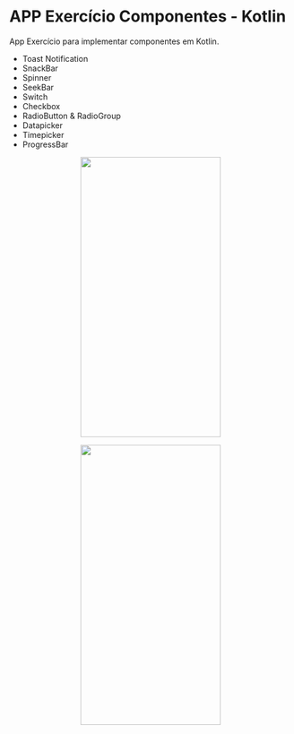 # APP Exercício Componentes - Kotlin

App Exercício para implementar componentes em Kotlin.


- Toast Notification
- SnackBar
- Spinner
- SeekBar 
- Switch
- Checkbox
- RadioButton & RadioGroup
- Datapicker
- Timepicker
- ProgressBar

 
<p align="center">
 <img src="https://user-images.githubusercontent.com/50715392/87481493-cc1fe580-c605-11ea-8dd9-17500d7f98d0.png" width="250" height="500" />
</p>

<p align="center">
 <img src="https://user-images.githubusercontent.com/50715392/87481512-d7731100-c605-11ea-9c30-4f0f1e94107f.png" width="250" height="500" />
</p>
